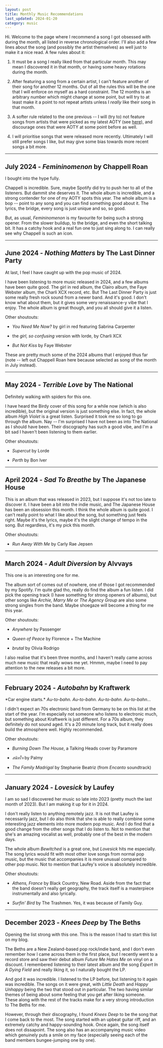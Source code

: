 ```yaml
---
layout: post
title: Monthly Music Recommendations
last_updated: 2024-01-20
category: music
---
```


Hi. Welcome to the page where I recommend a song I got obsessed with during the month, all listed in reverse chronological order. I'll also add a few lines about the song (and possibly the artist themselves) as well just to make it a nice read. A few rules about it:

1. It must be a song I really liked from that particular month. This may mean I discovered it in that month, or having some heavy rotations during the month.

2. After featuring a song from a certain artist, I can't feature another of their song for another 12 months. Out of all the rules this will be the one that I will enforce on myself as a hard constraint. The 12 months is an arbitrary number which might change at some point, but will try to at least make it a point to not repeat artists unless I _really_ like their song in that month.

3. A softer rule related to the one previous -- I will (try to) not feature songs from artists that were picked as my latest AOTY (see [here](/posts/music/aoty)), and discourage ones that were AOTY at some point before as well.

4. I will prioritise songs that were released more recently. Ultimately I will still prefer songs I like, but may give some bias towards more recent songs a bit more.

---

## July 2024 - _Femininomenon_ by Chappell Roan

I bought into the hype fully.

Chappell is incredible. Sure, maybe Spotify did try to push her to all of the listeners. But dammit she deserves it. The whole album is incredible, and a strong contender for one of my AOTY spots this year. The whole album is a bop -- point to any song and you can find something good about it. The lyrics, the bridge, every song is just unique and so, so good.

But, as usual, _Femininomenon_ is my favourite for being such a strong opener. From the slower buildup, to the bridge, and even the short talking bit. It has a catchy hook and a real fun one to just sing along to. I can really see why Chappell is such an icon.

---

## June 2024 - _Nothing Matters_ by The Last Dinner Party

At last, I feel I have caught up with the pop music of 2024.

I have been listening to more music released in 2024, and a few albums have been quite good. The girl in red album, the Clairo album, the Faye Webster album, the Charli XCX record, etc. But The Last Dinner Party is just some really fresh rock sound from a newer band. And it's good. I don't know what about them, but it gives some very renaissance-y vibe that I enjoy. The whole album is great though, and you all should give it a listen.

Other shoutouts:

- _You Need Me Now?_ by girl in red featuring Sabrina Carpenter

- the _girl, so confusing_ version with lorde, by Charli XCX

- _But Not Kiss_ by Faye Webster

These are pretty much some of the 2024 albums that I enjoyed thus far (note -- left out Chappell Roan here because selected as song of the month in July instead).

---

## May 2024 - _Terrible Love_ by The National

Definitely walking with spiders for this one.

I have heard the Birdy cover of this song for a while now (which is also incredible), but the original version is just something else. In fact, the whole album _High Violet_ is a great listen. Surprised it took me so long to go through the album. Nay -- I'm surprised I have not been as into The National as I should have been. Their discography has such a good vibe, and I'm a bit sad I haven't been listening to them earlier.

Other shoutouts:

- _Supercut_ by Lorde

- _Perth_ by Bon Iver

---

## April 2024 - _Sad To Breathe_ by The Japanese House

This is an album that was released in 2023, but I suppose it's not too late to discover it. I have been a bit into the indie music, and The Japanese House has been an obsession this month. I think the whole album is quite good. I can't really point to what I like about the song, but something just feels right. Maybe it's the lyrics, maybe it's the slight change of tempo in the song. But regardless, it's my pick this month.

Other shoutouts:

- _Run Away With Me_ by Carly Rae Jepsen

---

## March 2024 - _Adult Diversion_ by Alvvays

This one is an interesting one for me.

The album sort of comes out of nowhere, one of those I got recommended by my Spotify. I'm quite glad tho, really do find the album a fun listen. I did pick the opening track (I have something for strong openers of albums), but other songs like _Archie, Marry Me_ or _The Agency Group_ are also some strong singles from the band. Maybe shoegaze will become a thing for me this year.

Other shoutouts:

- _Anywhere_ by Passenger

- _Queen of Peace_ by Florence + The Machine

- _brutal_ by Olivia Rodrigo

I also realise that it's been three months, and I haven't really came across much new music that really wows me yet. Hmmm, maybe I need to pay attention to the new releases a bit more.

---

## February 2024 - _Autobahn_ by Kraftwerk

\*Car engine starts.\* _Au-to-bahn. Au-to-bahn. Au-to-bahn. Au-to-bahn..._

I didn't expect an 70s electronic band from Germany to be on this list at the start of the year. I'm especially not someone who listens to electronic much, but something about Kraftwerk is just different. For a 70s album, they definitely do not sound aged. It's a 20 minute long track, but it really does build the atmosphere well. Highly recommended.

Other shoutouts:

- _Burning Down The House_, a Talking Heads cover by Paramore

- _สนิทใจ_ by Palmy

- _The Family Madrigal_ by Stephanie Beatriz (from _Encanto_ soundtrack)

---

## January 2024 - _Lovesick_ by Laufey

I am so sad I discovered her music so late into 2023 (pretty much the last month of 2023). But I am making it up for it in 2024.

I don't really listen to anything remotely jazz. It is not that Laufey is necessarily jazz, but I do also think that she is able to really combine some interesting jazz elements into more modern pop music. And I do find that a good change from the other songs that I do listen to. Not to mention that she's an amazing vocalist as well, probably one of the best in the modern days.

The whole album _Bewitched_ is a great one, but _Lovesick_ hits me especially. The song lyrics would fit with most other love songs from normal pop music, but the music that accompanies it is more unusual compared to other pop music. Not to mention that Laufey's voice is absolutely incredible.

Other shoutouts:

- _Athens, France_ by Black Country, New Road. Aside from the fact that the band doesn't really get geography, the track itself is a masterpiece instrumentally and also lyrically.

- _Surfin' Bird_ by The Trashmen. Yes, it was because of Family Guy.

---

## December 2023 - _Knees Deep_ by The Beths

Opening the list strong with this one. This is the reason I had to start this list on my blog.

The Beths are a New Zealand-based pop rock/indie band, and I don't even remember how I came across them in the first place, but I recently went to a record store and saw their debut album _Future Me Hates Me_ on vinyl on a discount. I remembered listening to their latest album and the song _Expert In A Dying Field_ and really liking it, so I naturally bought the LP.

And god it was incredible. I listened to the LP before, but listening to it again was incredible. The songs on it were great, with _Little Death_ and _Happy Unhappy_ being the two that stood out in particular. The two having similar themes of being about some feeling that you get after liking someone. These along with the rest of the tracks make for a very strong introduction to The Beths for me.

However, through their discography, I found _Knees Deep_ to be the song that I come back to the most. The song started with an upbeat guitar riff, and an extremely catchy and happy-sounding hook. Once again, the song itself does not dissapoint. The song also has an accompanying music video which genuinely puts a smile on my face (especially seeing each of the band members bungee-jumping one by one).
